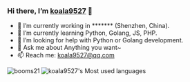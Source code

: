 ### Hi there, I’m [koala9527](https://github.com/koala9527) 👋


- 🔭 I’m currently working in ******* (Shenzhen, China).
- 🌱 I’m currently learning Python, Golang, JS, PHP.
- 🤔 I’m looking for help with Python or Golang development.
- 💬 Ask me about Anything you want~
- 📫 Reach me: koala9527@qq.com

![booms21](https://github-readme-stats.vercel.app/api?username=koala9527&show_icons=true&include_all_commits=true?count_private=true?include_all_commits=true&theme=vue)
![koala9527's Most used languages](https://github-readme-stats.vercel.app/api/top-langs/?username=koala9527&layout=compact&hide_border=true&langs_count=10)
